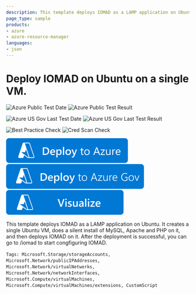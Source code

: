 ```yaml
---
description: This template deploys IOMAD as a LAMP application on Ubuntu. It creates a single Ubuntu VM, does a silent install of MySQL, Apache and PHP on it, and then deploys IOMAD on it.  After the deployment is successful, you can go to /iomad to start congfiguring IOMAD.
page_type: sample
products:
- azure
- azure-resource-manager
languages:
- json
---
```

# Deploy IOMAD on Ubuntu on a single VM.

![Azure Public Test Date](https://azurequickstartsservice.blob.core.windows.net/badges/application-workloads/iomad/iomad-singlevm-ubuntu/PublicLastTestDate.svg)
![Azure Public Test Result](https://azurequickstartsservice.blob.core.windows.net/badges/application-workloads/iomad/iomad-singlevm-ubuntu/PublicDeployment.svg)

![Azure US Gov Last Test Date](https://azurequickstartsservice.blob.core.windows.net/badges/application-workloads/iomad/iomad-singlevm-ubuntu/FairfaxLastTestDate.svg)
![Azure US Gov Last Test Result](https://azurequickstartsservice.blob.core.windows.net/badges/application-workloads/iomad/iomad-singlevm-ubuntu/FairfaxDeployment.svg)

![Best Practice Check](https://azurequickstartsservice.blob.core.windows.net/badges/application-workloads/iomad/iomad-singlevm-ubuntu/BestPracticeResult.svg)
![Cred Scan Check](https://azurequickstartsservice.blob.core.windows.net/badges/application-workloads/iomad/iomad-singlevm-ubuntu/CredScanResult.svg)

[![Deploy To Azure](https://raw.githubusercontent.com/Azure/azure-quickstart-templates/master/1-CONTRIBUTION-GUIDE/images/deploytoazure.svg?sanitize=true)](https://portal.azure.com/#create/Microsoft.Template/uri/https%3A%2F%2Fraw.githubusercontent.com%2FAzure%2Fazure-quickstart-templates%2Fmaster%2Fapplication-workloads%2Fiomad%2Fiomad-singlevm-ubuntu%2Fazuredeploy.json)
[![Deploy To Azure US Gov](https://raw.githubusercontent.com/Azure/azure-quickstart-templates/master/1-CONTRIBUTION-GUIDE/images/deploytoazuregov.svg?sanitize=true)]( https://portal.azure.us/#create/Microsoft.Template/uri/https%3A%2F%2Fraw.githubusercontent.com%2FAzure%2Fazure-quickstart-templates%2Fmaster%2Fapplication-workloads%2Fiomad%2Fiomad-singlevm-ubuntu%2Fazuredeploy.json)
[![Visualize](https://raw.githubusercontent.com/Azure/azure-quickstart-templates/master/1-CONTRIBUTION-GUIDE/images/visualizebutton.svg?sanitize=true)](http://armviz.io/#/?load=https%3A%2F%2Fraw.githubusercontent.com%2FAzure%2Fazure-quickstart-templates%2Fmaster%2Fapplication-workloads%2Fiomad%2Fiomad-singlevm-ubuntu%2Fazuredeploy.json)

This template deploys IOMAD as a LAMP application on Ubuntu. It creates a single Ubuntu VM, does a silent install of MySQL, Apache and PHP on it, and then deploys IOMAD on it.  After the deployment is successful, you can go to /iomad to start congfiguring IOMAD.

`Tags: Microsoft.Storage/storageAccounts, Microsoft.Network/publicIPAddresses, Microsoft.Network/virtualNetworks, Microsoft.Network/networkInterfaces, Microsoft.Compute/virtualMachines, Microsoft.Compute/virtualMachines/extensions, CustomScript`
